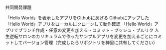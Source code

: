 共同開発課題

「Hello World」を表示したアプリをGithubにあげる
Githubにアップした「Hello World」アプリをローカルにクローンして動作確認
「Hello World」アプリでブランチ作成・任意の変更を加える・コミット・プッシュ・プルリク
人生逆転サロンのカリキュラムで作ったサンプルアプリを変更を加えるごとにコミットしてバージョン管理（完成したらリポジトリを神里に共有してください）
